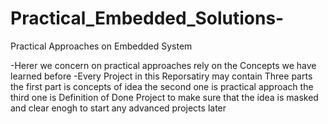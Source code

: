 # Practical_Embedded_Solutions-
Practical Approaches on Embedded System

-Herer we concern on practical approaches rely on the Concepts we have learned before 
-Every Project in this Reporsatiry may contain Three parts 
the first part is concepts of idea 
the second one is practical approach 
the third one is Definition of Done Project to make sure that the idea is masked and clear enogh to start any advanced projects later 
